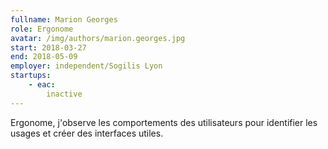 ```yaml
---
fullname: Marion Georges
role: Ergonome
avatar: /img/authors/marion.georges.jpg
start: 2018-03-27
end: 2018-05-09
employer: independent/Sogilis Lyon
startups:
    - eac:
        inactive
---
```


Ergonome, j'observe les comportements des utilisateurs pour identifier les usages et créer des interfaces utiles.
